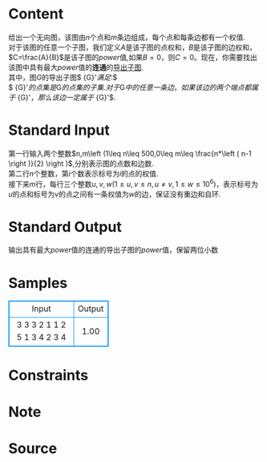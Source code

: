 
# Content

给出一个无向图，该图由$n$个点和$m$条边组成，每个点和每条边都有一个权值.  
对于该图的任意一个子图，我们定义$A$是该子图的点权和，$B$是该子图的边权和，$C=\frac{A}{B}$是该子图的$power$值,如果$B=0$，则$C=0$。现在，你需要找出该图中具有最大$power$值的**连通**的[导出子图](https://en.wikipedia.org/wiki/Induced_subgraph).  
其中，图$G$的导出子图$ {G}'$满足$:$  
$ {G}'$的点集是$G$的点集的子集.  
对于$G$中的任意一条边，如果该边的两个端点都属于$ {G}'$，那么该边一定属于$ {G}'$.

# Standard Input

第一行输入两个整数$n,m\left (1\leq n\leq 500,0\leq m\leq \frac{n*\left ( n-1 \right )}{2}  \right )$,分别表示图的点数和边数.  
第二行$n$个整数，第$i$个数表示标号为$i$的点的权值.  
接下来$m$行，每行三个整数$u,v,w\left ( 1\leq u,v\leq n,u\neq v,1\leq w\leq 10^{6} \right )$，表示标号为$u$的点和标号为$v$的点之间有一条权值为$w$的边，保证没有重边和自环.

# Standard Output

输出具有最大$power$值的连通的导出子图的$power$值，保留两位小数

# Samples

<style>
        table,table tr th, table tr td { border:1px solid #0094ff; }
        table { width: 200px; min-height: 25px; line-height: 25px; text-align: center; border-collapse: collapse;}   
    </style>
<table>
	<tr>
		<td>Input</td>
		<td>Output</td>
	</tr>
<tr><td>3 3
3 2 1
1 2 5
1 3 4
2 3 4</td><td>1.00</td></tr></table>


# Constraints



# Note



# Source


